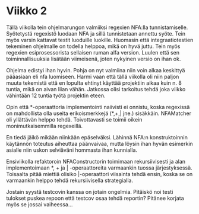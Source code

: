 
# Viikko 2

Tällä viikolla tein ohjelmarungon valmiiksi regexien NFA:lla tunnistamiselle. Syötetystä regexistö luodaan NFA ja sillä tunnistetaan annettu syöte. Tein myös varsin kattavat testit luoduille luokille. Huomasin että integraatiotestien tekeminen ohjelmalle on todella helppoa, mikä on hyvä juttu. Tein myös regexien esiprosessorista sellaisen ruman alfa version. Luulen että sen toiminnallisuuksia lisätään viimeisenä, joten nykyinen versio on ihan ok. 
 
Ohjelma edistyi ihan hyvin. Pohja on nyt valmiina niin voin alkaa keskittyä pääasiaan eli nfa luomiseen. Harmi vaan että tällä viikolla oli niin paljon muuta tekemistä että en lopulta ehtinyt käyttää projektiin aikaa kuin n. 8 tuntia, mikä on aivan liian vähän. Jatkossa olisi tarkoitus tehdä joka viikko vähintään 12 tuntia työtä projektin eteen.

Opin että \*-operaattoria implementointi naiivisti ei onnistu, koska regexissä on mahdollista olla useita erikoismerkkejä (\*,+,| jne.) sisäkkäin. NFAMatcher oli yllättävän helppo tehdä. Toivottavasti se toimii oikein monimutkaisemmilla regexeillä.

En tiedä jäikö mikään niinkään epäselväksi. Lähinnä NFA:n konstruktoinnin käytännön toteutus aiheuttaa päänvaivaa, mutta löysin ihan hyvän esimerkin asialle niin uskon selviäväni hommasta ihan kunnialla.

Ensiviikolla refaktoroin NFAConstructorin toimimaan rekursiivisesti ja alan implementoimaan \*, + ja | -operaattoreita varmaankin tuossa järjestyksessä. Toisaalta pitää miettiä olisiko |-operaattori viisainta tehdä ensin, koska se on varmaankin helppo tehdä rekursiivisella strategialla.

Jostain syystä testcovin kanssa on jotain ongelmia. Pitäiskö noi testi tulokset puskea repoon että testcov osaa tehdä reportin? Pitänee korjata myös se jossai vaiheessa...
